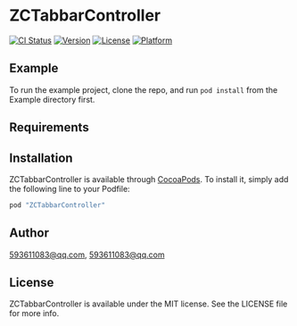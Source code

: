 # ZCTabbarController

[![CI Status](http://img.shields.io/travis/593611083@qq.com/ZCTabbarController.svg?style=flat)](https://travis-ci.org/593611083@qq.com/ZCTabbarController)
[![Version](https://img.shields.io/cocoapods/v/ZCTabbarController.svg?style=flat)](http://cocoapods.org/pods/ZCTabbarController)
[![License](https://img.shields.io/cocoapods/l/ZCTabbarController.svg?style=flat)](http://cocoapods.org/pods/ZCTabbarController)
[![Platform](https://img.shields.io/cocoapods/p/ZCTabbarController.svg?style=flat)](http://cocoapods.org/pods/ZCTabbarController)

## Example

To run the example project, clone the repo, and run `pod install` from the Example directory first.

## Requirements

## Installation

ZCTabbarController is available through [CocoaPods](http://cocoapods.org). To install
it, simply add the following line to your Podfile:

```ruby
pod "ZCTabbarController"
```

## Author

593611083@qq.com, 593611083@qq.com

## License

ZCTabbarController is available under the MIT license. See the LICENSE file for more info.
